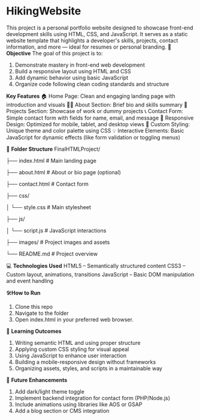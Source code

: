 # HikingWebsite
This project is a personal portfolio website designed to showcase front-end development skills using HTML, CSS, and JavaScript. It serves as a static website template that highlights a developer's skills, projects, contact information, and more — ideal for resumes or personal branding.
🎯**Objective**
The goal of this project is to:
1. Demonstrate mastery in front-end web development
2. Build a responsive layout using HTML and CSS
3. Add dynamic behavior using basic JavaScript
4. Organize code following clean coding standards and structure

**Key Features**
🏠 Home Page: Clean and engaging landing page with introduction and visuals
🧑‍💻 About Section: Brief bio and skills summary
📁 Projects Section: Showcase of work or dummy projects
📞 Contact Form: Simple contact form with fields for name, email, and message
📱 Responsive Design: Optimized for mobile, tablet, and desktop views
🎨 Custom Styling: Unique theme and color palette using CSS
💡 Interactive Elements: Basic JavaScript for dynamic effects (like form validation or toggling menus)

📁 **Folder Structure**
FinalHTMLProject/


├── index.html              # Main landing page

├── about.html              # About or bio page (optional)

├── contact.html            # Contact form

├── css/

│   └── style.css           # Main stylesheet

├── js/

│   └── script.js           # JavaScript interactions

├── images/                 # Project images and assets

└── README.md               # Project overview

💻 **Technologies Used**
HTML5 – Semantically structured content
CSS3 – Custom layout, animations, transitions
JavaScript – Basic DOM manipulation and event handling

🛠️**How to Run**
1. Clone this repo
2. Navigate to the folder
3. Open index.html in your preferred web browser.

📘 **Learning Outcomes**
1. Writing semantic HTML and using proper structure
2. Applying custom CSS styling for visual appeal
3. Using JavaScript to enhance user interaction
4. Building a mobile-responsive design without frameworks
5. Organizing assets, styles, and scripts in a maintainable way

🧠 **Future Enhancements**
1. Add dark/light theme toggle
2. Implement backend integration for contact form (PHP/Node.js)
3. Include animations using libraries like AOS or GSAP
4. Add a blog section or CMS integration

